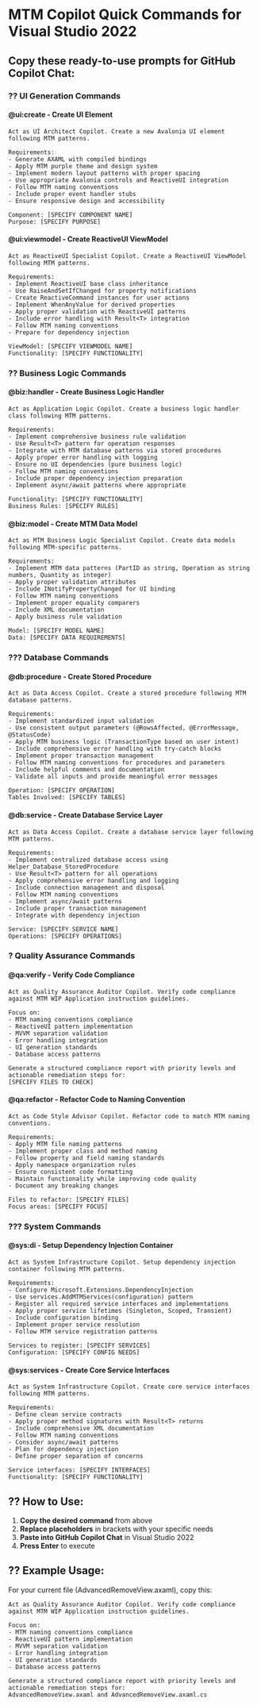 # MTM Copilot Quick Commands for Visual Studio 2022

## Copy these ready-to-use prompts for GitHub Copilot Chat:

### ?? UI Generation Commands

#### @ui:create - Create UI Element
```
Act as UI Architect Copilot. Create a new Avalonia UI element following MTM patterns.

Requirements:
- Generate AXAML with compiled bindings
- Apply MTM purple theme and design system  
- Implement modern layout patterns with proper spacing
- Use appropriate Avalonia controls and ReactiveUI integration
- Follow MTM naming conventions
- Include proper event handler stubs
- Ensure responsive design and accessibility

Component: [SPECIFY COMPONENT NAME]
Purpose: [SPECIFY PURPOSE]
```

#### @ui:viewmodel - Create ReactiveUI ViewModel
```
Act as ReactiveUI Specialist Copilot. Create a ReactiveUI ViewModel following MTM patterns.

Requirements:
- Implement ReactiveUI base class inheritance
- Use RaiseAndSetIfChanged for property notifications
- Create ReactiveCommand instances for user actions
- Implement WhenAnyValue for derived properties
- Apply proper validation with ReactiveUI patterns
- Include error handling with Result<T> integration
- Follow MTM naming conventions
- Prepare for dependency injection

ViewModel: [SPECIFY VIEWMODEL NAME]
Functionality: [SPECIFY FUNCTIONALITY]
```

### ?? Business Logic Commands

#### @biz:handler - Create Business Logic Handler
```
Act as Application Logic Copilot. Create a business logic handler class following MTM patterns.

Requirements:
- Implement comprehensive business rule validation
- Use Result<T> pattern for operation responses
- Integrate with MTM database patterns via stored procedures
- Apply proper error handling with logging
- Ensure no UI dependencies (pure business logic)
- Follow MTM naming conventions
- Include proper dependency injection preparation
- Implement async/await patterns where appropriate

Functionality: [SPECIFY FUNCTIONALITY]
Business Rules: [SPECIFY RULES]
```

#### @biz:model - Create MTM Data Model
```
Act as MTM Business Logic Specialist Copilot. Create data models following MTM-specific patterns.

Requirements:
- Implement MTM data patterns (PartID as string, Operation as string numbers, Quantity as integer)
- Apply proper validation attributes
- Include INotifyPropertyChanged for UI binding
- Follow MTM naming conventions
- Implement proper equality comparers
- Include XML documentation
- Apply business rule validation

Model: [SPECIFY MODEL NAME]
Data: [SPECIFY DATA REQUIREMENTS]
```

### ??? Database Commands

#### @db:procedure - Create Stored Procedure
```
Act as Data Access Copilot. Create a stored procedure following MTM database patterns.

Requirements:
- Implement standardized input validation
- Use consistent output parameters (@RowsAffected, @ErrorMessage, @StatusCode)
- Apply MTM business logic (TransactionType based on user intent)
- Include comprehensive error handling with try-catch blocks
- Implement proper transaction management
- Follow MTM naming conventions for procedures and parameters
- Include helpful comments and documentation
- Validate all inputs and provide meaningful error messages

Operation: [SPECIFY OPERATION]
Tables Involved: [SPECIFY TABLES]
```

#### @db:service - Create Database Service Layer
```
Act as Data Access Copilot. Create a database service layer following MTM patterns.

Requirements:
- Implement centralized database access using Helper_Database_StoredProcedure
- Use Result<T> pattern for all operations
- Apply comprehensive error handling and logging
- Include connection management and disposal
- Follow MTM naming conventions
- Implement async/await patterns
- Include proper transaction management
- Integrate with dependency injection

Service: [SPECIFY SERVICE NAME]
Operations: [SPECIFY OPERATIONS]
```

### ? Quality Assurance Commands

#### @qa:verify - Verify Code Compliance  
```
Act as Quality Assurance Auditor Copilot. Verify code compliance against MTM WIP Application instruction guidelines.

Focus on:
- MTM naming conventions compliance
- ReactiveUI pattern implementation
- MVVM separation validation
- Error handling integration
- UI generation standards
- Database access patterns

Generate a structured compliance report with priority levels and actionable remediation steps for:
[SPECIFY FILES TO CHECK]
```

#### @qa:refactor - Refactor Code to Naming Convention
```
Act as Code Style Advisor Copilot. Refactor code to match MTM naming conventions.

Requirements:
- Apply MTM file naming patterns
- Implement proper class and method naming
- Follow property and field naming standards
- Apply namespace organization rules
- Ensure consistent code formatting
- Maintain functionality while improving code quality
- Document any breaking changes

Files to refactor: [SPECIFY FILES]
Focus areas: [SPECIFY FOCUS]
```

### ??? System Commands

#### @sys:di - Setup Dependency Injection Container
```
Act as System Infrastructure Copilot. Setup dependency injection container following MTM patterns.

Requirements:
- Configure Microsoft.Extensions.DependencyInjection
- Use services.AddMTMServices(configuration) pattern
- Register all required service interfaces and implementations
- Apply proper service lifetimes (Singleton, Scoped, Transient)
- Include configuration binding
- Implement proper service resolution
- Follow MTM service registration patterns

Services to register: [SPECIFY SERVICES]
Configuration: [SPECIFY CONFIG NEEDS]
```

#### @sys:services - Create Core Service Interfaces
```
Act as System Infrastructure Copilot. Create core service interfaces following MTM patterns.

Requirements:
- Define clean service contracts
- Apply proper method signatures with Result<T> returns
- Include comprehensive XML documentation
- Follow MTM naming conventions
- Consider async/await patterns
- Plan for dependency injection
- Define proper separation of concerns

Service interfaces: [SPECIFY INTERFACES]
Functionality: [SPECIFY FUNCTIONALITY]
```

## ?? How to Use:

1. **Copy the desired command** from above
2. **Replace placeholders** in brackets with your specific needs
3. **Paste into GitHub Copilot Chat** in Visual Studio 2022
4. **Press Enter** to execute

## ?? Example Usage:

For your current file (AdvancedRemoveView.axaml), copy this:

```
Act as Quality Assurance Auditor Copilot. Verify code compliance against MTM WIP Application instruction guidelines.

Focus on:
- MTM naming conventions compliance
- ReactiveUI pattern implementation
- MVVM separation validation
- Error handling integration
- UI generation standards
- Database access patterns

Generate a structured compliance report with priority levels and actionable remediation steps for:
AdvancedRemoveView.axaml and AdvancedRemoveView.axaml.cs
```